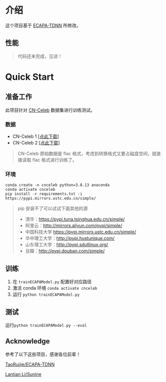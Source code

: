 # 介绍
这个项目基于 [ECAPA-TDNN](https://github.com/TaoRuijie/ECAPA-TDNN) 所修改。

## 性能
> 代码还未完成，见谅！

# Quick Start

## 准备工作
此项目针对 [CN-Celeb](http://cnceleb.org/) 数据集进行训练测试。

### 数据
* CN-Celeb 1  [[点此下载]](http://openslr.org/82/)
* CN-Celeb 2  [[点此下载]](http://openslr.org/82/)
> CN-Celeb 原始数据是 flac 格式，考虑到转换格式又要占磁盘空间，就直接读取 flac 格式进行训练了。

### 环境

```
conda create -n cnceleb python=3.8.13 anaconda
conda activate cnceleb
pip install -r requirements.txt -i https://pypi.mirrors.ustc.edu.cn/simple/
```
> pip 安装不了可以试试下面其他的源
> * 清华：https://pypi.tuna.tsinghua.edu.cn/simple/
> * 阿里云：http://mirrors.aliyun.com/pypi/simple/
> * 中国科技大学 https://pypi.mirrors.ustc.edu.cn/simple/
> * 华中理工大学：http://pypi.hustunique.com/
> * 山东理工大学：http://pypi.sdutlinux.org/
> * 豆瓣：http://pypi.douban.com/simple/


## 训练
1. 在 `trainECAPAModel.py` 配置好对应路径
2. 激活 conda 环境 `conda activate cnceleb`
3. 运行 `python trainECAPAModel.py`

## 测试
运行`python trainECAPAModel.py --eval`

## Acknowledge

参考了以下这些项目，感谢各位前辈！

[TaoRuijie/ECAPA-TDNN](https://github.com/TaoRuijie/ECAPA-TDNN)

[Lantian Li/Sunine](https://gitlab.com/csltstu/sunine)
